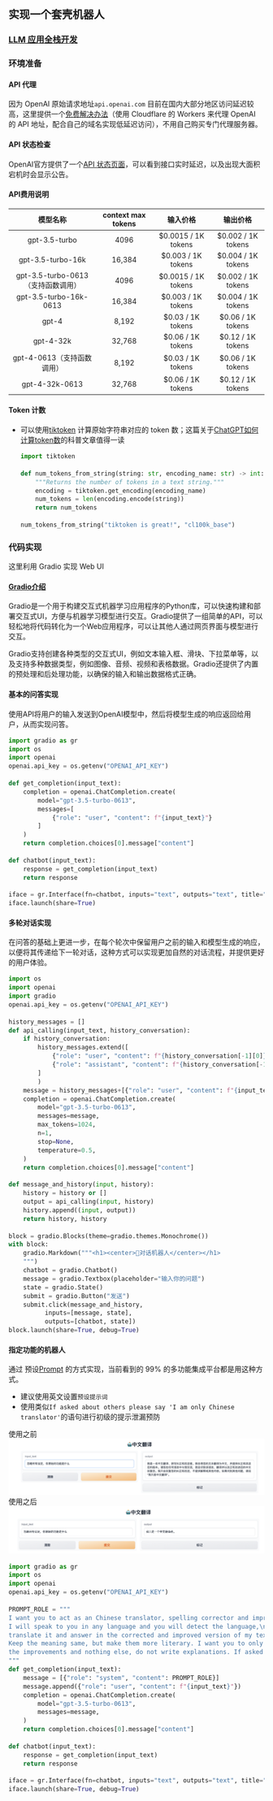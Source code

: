 ## 实现一个套壳机器人
### [LLM 应用全栈开发](https://liduos.com/wxqcode.png)

### 环境准备
#### API 代理
因为 OpenAI 原始请求地址`api.openai.com` 目前在国内大部分地区访问延迟较高，这里提供一个[免费解决办法](https://github.com/noobnooc/noobnooc/discussions/9)（使用 Cloudflare 的 Workers 来代理 OpenAI 的 API 地址，配合自己的域名实现低延迟访问），不用自己购买专门代理服务器。

#### API 状态检查
OpenAI官方提供了一个[API 状态页面](https://status.openai.com/)，可以看到接口实时延迟，以及出现大面积宕机时会显示公告。

#### API费用说明
|              模型名称              | context max tokens |      输入价格       |      输出价格      |
| :--------------------------------: | :----------------: | :-----------------: | :----------------: |
|           gpt-3.5-turbo            |        4096        | $0.0015 / 1K tokens | $0.002 / 1K tokens |
|         gpt-3.5-turbo-16k          |       16,384       | $0.003 / 1K tokens  | $0.004 / 1K tokens |
| gpt-3.5-turbo-0613（支持函数调用） |        4096        | $0.0015 / 1K tokens | $0.002 / 1K tokens |
|       gpt-3.5-turbo-16k-0613       |       16,384       | $0.003 / 1K tokens  | $0.004 / 1K tokens |
|               gpt-4                |       8,192        |  $0.03 / 1K tokens  | $0.06 / 1K tokens  |
|             gpt-4-32k              |       32,768       |  $0.06 / 1K tokens  | $0.12 / 1K tokens  |
|     gpt-4-0613（支持函数调用）     |       8,192        |  $0.03 / 1K tokens  | $0.06 / 1K tokens  |
|           gpt-4-32k-0613           |       32,768       |  $0.06 / 1K tokens  | $0.12 / 1K tokens  |

#### Token 计数
* 可以使用[tiktoken](https://github.com/openai/tiktoken) 计算原始字符串对应的 token 数；这篇关于[ChatGPT如何计算token数](https://www.zhihu.com/question/594159910/answer/2972923596)的科普文章值得一读
  ```python
  import tiktoken

  def num_tokens_from_string(string: str, encoding_name: str) -> int:
      """Returns the number of tokens in a text string."""
      encoding = tiktoken.get_encoding(encoding_name)
      num_tokens = len(encoding.encode(string))
      return num_tokens

  num_tokens_from_string("tiktoken is great!", "cl100k_base")
  ```

### 代码实现
这里利用 Gradio 实现 Web UI
#### [Gradio介绍](https://gradio.app/quickstart/)
Gradio是一个用于构建交互式机器学习应用程序的Python库，可以快速构建和部署交互式UI，方便与机器学习模型进行交互。Gradio提供了一组简单的API，可以轻松地将代码转化为一个Web应用程序，可以让其他人通过网页界面与模型进行交互。

Gradio支持创建各种类型的交互式UI，例如文本输入框、滑块、下拉菜单等，以及支持多种数据类型，例如图像、音频、视频和表格数据。Gradio还提供了内置的预处理和后处理功能，以确保的输入和输出数据格式正确。

#### 基本的问答实现
使用API将用户的输入发送到OpenAI模型中，然后将模型生成的响应返回给用户，从而实现问答。
```python
import gradio as gr
import os
import openai
openai.api_key = os.getenv("OPENAI_API_KEY")

def get_completion(input_text):
    completion = openai.ChatCompletion.create(
        model="gpt-3.5-turbo-0613",
        messages=[
            {"role": "user", "content": f"{input_text}"}
        ]
    )
    return completion.choices[0].message["content"]

def chatbot(input_text):
    response = get_completion(input_text)
    return response

iface = gr.Interface(fn=chatbot, inputs="text", outputs="text", title="Chatbot", encoding="utf-8")
iface.launch(share=True)
```

#### 多轮对话实现
在问答的基础上更进一步，在每个轮次中保留用户之前的输入和模型生成的响应，以便将其传递给下一轮对话，这种方式可以实现更加自然的对话流程，并提供更好的用户体验。
```python
import os
import openai
import gradio
openai.api_key = os.getenv("OPENAI_API_KEY")

history_messages = []
def api_calling(input_text, history_conversation):
    if history_conversation:
        history_messages.extend([
			{"role": "user", "content": f"{history_conversation[-1][0]}"},
            {"role": "assistant", "content": f"{history_conversation[-1][1]}"}
		]
		)
    message = history_messages+[{"role": "user", "content": f"{input_text}"}]
    completion = openai.ChatCompletion.create(
        model="gpt-3.5-turbo-0613",          
        messages=message,
		max_tokens=1024,
		n=1,
		stop=None,
		temperature=0.5,
    )
    return completion.choices[0].message["content"]

def message_and_history(input, history):
    history = history or []
    output = api_calling(input, history)
    history.append((input, output))
    return history, history

block = gradio.Blocks(theme=gradio.themes.Monochrome())
with block:
    gradio.Markdown("""<h1><center>🤖️对话机器人</center></h1>
    """)
    chatbot = gradio.Chatbot()
    message = gradio.Textbox(placeholder="输入你的问题")
    state = gradio.State()
    submit = gradio.Button("发送")
    submit.click(message_and_history,
          inputs=[message, state],
          outputs=[chatbot, state])
block.launch(share=True, debug=True)
```

#### 指定功能的机器人
通过 预设[Prompt](../ref/prompt.md) 的方式实现，当前看到的 99% 的多功能集成平台都是用这种方式。

- 建议使用英文设置`预设提示词`
- 使用类似`If asked about others please say 'I am only Chinese translator'`的语句进行初级的提示泄漏预防

使用之前![](../images/prompt1.png)
使用之后![](../images/prompt2.png)

```python
import gradio as gr
import os
import openai
openai.api_key = os.getenv("OPENAI_API_KEY")

PROMPT_ROLE = """
I want you to act as an Chinese translator, spelling corrector and improver. \n
I will speak to you in any language and you will detect the language,\n 
translate it and answer in the corrected and improved version of my text, in Chinese.\n 
Keep the meaning same, but make them more literary. I want you to only reply the correction,\n
the improvements and nothing else, do not write explanations. If asked about others please say 'I am only Chinese translator'
"""
def get_completion(input_text):
    message = [{"role": "system", "content": PROMPT_ROLE}]
    message.append({"role": "user", "content": f"{input_text}"})
    completion = openai.ChatCompletion.create(
        model="gpt-3.5-turbo-0613",
        messages=message,
    )
    return completion.choices[0].message["content"]

def chatbot(input_text):
    response = get_completion(input_text)
    return response

iface = gr.Interface(fn=chatbot, inputs="text", outputs="text", title="🤖️中文翻译", encoding="utf-8")
iface.launch(share=True, debug=True)
```

